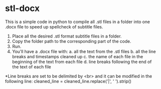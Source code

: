 # stl-docx
This is a simple code in python to compile all .stl files in a folder into one .docx file to speed up spellcheck of subtitle files.

1. Place all the desired .stl format subtitle files in a folder.
2. Copy the folder path to the corresponding part of the code.
3. Run.
4. You'll have a .docx file with:
   a. all the text from the .stl files
   b. all the line breaks and timestamps cleaned up
   c. the name of each file in the beginning of the text from each file
   d. line breaks following the end of the text of each file

*Line breaks are set to be delimited by \<br> and it can be modified in the following line:
cleaned_line = cleaned_line.replace('|', ' ').strip()
